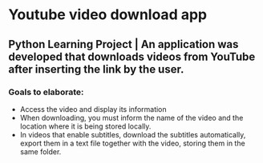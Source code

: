 # Youtube video download app

<h2>Python Learning Project | An application was developed that downloads videos from YouTube after inserting the link by the user.</h2>

<h3>Goals to elaborate:</h3>
<ul>
<li>Access the video and display its information</li>
<li>When downloading, you must inform the name of the video and the location where it is being stored locally.</li>
<li>In videos that enable subtitles, download the subtitles automatically, export them in a text file together with the video, storing them in the same folder.</li>
